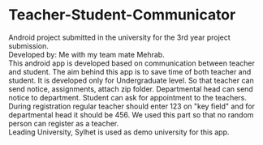 # Teacher-Student-Communicator
Android project submitted in the university for the 3rd year project submission.
<br>
Developed by: Me with my team mate Mehrab.<br>
This android app is developed based on communication between teacher and student. The aim behind this app is to save time of both teacher and student. It is developed only for Undergraduate level. So that teacher can send notice, assignments, attach zip folder. Departmental head can send notice to department. Student can ask for appointment to the teachers. During registration regular teacher should enter 123 on "key field" and for departmental head it should be 456. We used this part so that no random person can register as a teacher.<br>
Leading University, Sylhet is used as demo university for this app.
